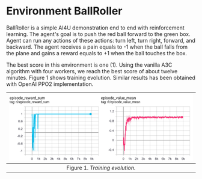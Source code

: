 # Environment BallRoller

BallRoller is a simple AI4U demonstration end to end with reinforcement learning. The agent's goal is to push the red ball forward to the green box.  Agent can run any actions of these actions: turn left, turn right, forward, and backward. The agent receives a pain equals to -1 when the ball falls from the plane and gains a reward equals to +1 when the ball touches the box. 

The best score in this environment is one (1). Using the vanilla A3C algorithm with four workers, we reach the best score of about twelve minutes. Figure 1 shows training evolution. Similar results has been obtained with OpenAI PPO2 implementation.

| ![BallRoller Agent](/doc/images/ballrollertraining.png) |
| :--: |
| Figure 1. *Training evolution.* |